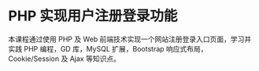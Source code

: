 # PHP 实现用户注册登录功能

本课程通过使用 PHP 及 Web 前端技术实现一个网站注册登录入口页面，学习并实践 PHP 编程，GD 库，MySQL 扩展，Bootstrap 响应式布局，Cookie/Session 及 Ajax 等知识点。